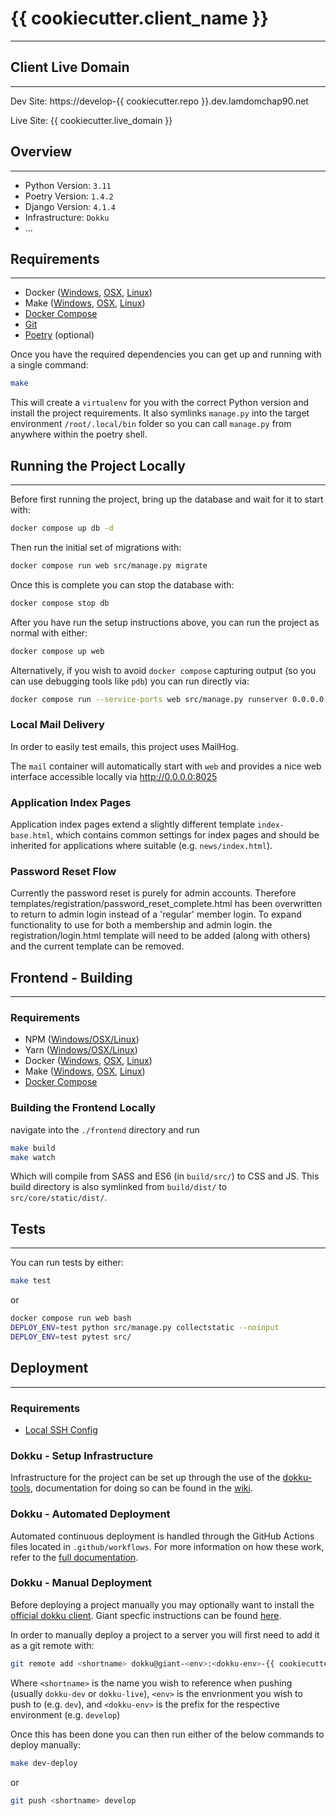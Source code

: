 # {{ cookiecutter.client_name }}
---
## Client Live Domain
---

Dev Site: https://develop-{{ cookiecutter.repo }}.dev.Iamdomchap90.net

Live Site: {{ cookiecutter.live_domain }}

## Overview
---

- Python Version: `3.11`
- Poetry Version: `1.4.2`
- Django Version: `4.1.4`
- Infrastructure: `Dokku`
- ...

## Requirements
---

- Docker ([Windows](https://docs.docker.com/docker-for-windows/install/), [OSX](https://docs.docker.com/docker-for-mac/install/), [Linux](https://docs.docker.com/install/linux/docker-ce/centos/))
- Make ([Windows](https://stackoverflow.com/questions/32127524/how-to-install-and-use-make-in-windows), [OSX](https://formulae.brew.sh/formula/make), [Linux](https://askubuntu.com/a/1363822))
- [Docker Compose](https://docs.docker.com/compose/install/)
- [Git](https://git-scm.com/book/en/v2/Getting-Started-Installing-Git)
- [Poetry](https://python-poetry.org/docs/#installation) (optional)

Once you have the required dependencies you can get up and running with a single command:

```bash
make
```

This will create a `virtualenv` for you with the correct Python version and install the project requirements. It also symlinks `manage.py` into the target environment `/root/.local/bin` folder so you can call `manage.py` from anywhere within the poetry shell.

## Running the Project Locally
---

Before first running the project, bring up the database and wait for it to start with:

```bash
docker compose up db -d
```

Then run the initial set of migrations with:

```bash
docker compose run web src/manage.py migrate
```

Once this is complete you can stop the database with:

```bash
docker compose stop db
```

After you have run the setup instructions above, you can run the project as normal with either:

```bash
docker compose up web
```

Alternatively, if you wish to avoid `docker compose` capturing output (so you can use debugging tools like `pdb`) you can run directly via:

```bash
docker compose run --service-ports web src/manage.py runserver 0.0.0.0:8000
```

### Local Mail Delivery

In order to easily test emails, this project uses MailHog.

The `mail` container will automatically start with `web` and provides a nice web
interface accessible locally via http://0.0.0.0:8025

### Application Index Pages

Application index pages extend a slightly different template `index-base.html`, which contains common settings for index pages and should be inherited for applications where suitable (e.g. `news/index.html`).

### Password Reset Flow

Currently the password reset is purely for admin accounts. Therefore templates/registration/password_reset_complete.html has been overwritten to return to admin login instead of a 'regular' member login. To expand functionality to use for both a membership and admin login. the registration/login.html template will need to be added (along with others) and the current template can be removed.


## Frontend - Building
---

### Requirements

- NPM ([Windows/OSX/Linux](https://nodejs.org/en/download/))
- Yarn ([Windows/OSX/Linux](https://classic.yarnpkg.com/lang/en/docs/install/))
- Docker ([Windows](https://docs.docker.com/docker-for-windows/install/), [OSX](https://docs.docker.com/docker-for-mac/install/), [Linux](https://docs.docker.com/install/linux/docker-ce/centos/))
- Make ([Windows](https://stackoverflow.com/questions/32127524/how-to-install-and-use-make-in-windows), [OSX](https://formulae.brew.sh/formula/make), [Linux](https://askubuntu.com/a/1363822))
- [Docker Compose](https://docs.docker.com/compose/install/)

### Building the Frontend Locally

navigate into the `./frontend` directory and run
```bash
make build
make watch
```
Which will compile from SASS and ES6 (in `build/src/`) to CSS and JS. This build directory is also symlinked from `build/dist/` to `src/core/static/dist/`.

## Tests
---

You can run tests by either:

```bash
make test
```

or

```bash
docker compose run web bash
DEPLOY_ENV=test python src/manage.py collectstatic --noinput
DEPLOY_ENV=test pytest src/
```


## Deployment
---

### Requirements

- [Local SSH Config](https://wiki.Iamdomchap90.net/wiki/ConnectOverSSH/)

### Dokku - Setup Infrastructure

Infrastructure for the project can be set up through the use of the [dokku-tools](https://github.com/Iamdomchap90/dokku-tools), documentation for doing so can be found  in the [wiki](https://wiki.Iamdomchap90.net/wiki/SettingUpADokkuInstance/).

### Dokku - Automated Deployment

Automated continuous deployment is handled through the GitHub Actions files located in `.github/workflows`. For more information on how these work, refer to the [full documentation](https://wiki.Iamdomchap90.net/wiki/GitHubWorkflowDocs/).

### Dokku - Manual Deployment

Before deploying a project manually you may optionally want to install the [official dokku client](https://dokku.com/docs/deployment/remote-commands/). Giant specfic instructions can be found [here](https://wiki.Iamdomchap90.net/wiki/InfrastructureInstallLocalClient/).

In order to manually deploy a project to a server you will first need to add it as a git remote with:

```bash
git remote add <shortname> dokku@giant-<env>:<dokku-env>-{{ cookiecutter.client_name }}
```

Where `<shortname>` is the name you wish to reference when pushing (usually  `dokku-dev` or `dokku-live`), `<env>` is the envrionment you wish to push to (e.g. `dev`), and `<dokku-env>` is the prefix for the respective environment (e.g. `develop`)

Once this has been done you can then run either of the below commands to deploy manually:

```bash
make dev-deploy
```

or

```bash
git push <shortname> develop
```
